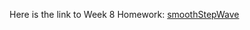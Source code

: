 Here is the link to Week 8 Homework: [smoothStepWave](https://mimicproject.com/code/3fed9c93-c957-81ab-7219-ba3f2763972a)
